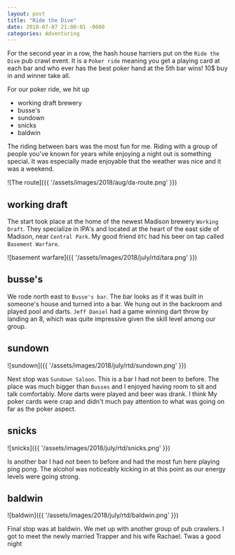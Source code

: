 ```yaml
---
layout: post
title: "Ride the Dive"
date: 2018-07-07 21:00:01 -0600
categories: Adventuring 
---
```




For the second year in a row, the hash house harriers put on the `Ride the Dive` pub crawl event. 
 It is a `Poker ride` meaning you get a playing card at each bar and who ever has the best poker hand at the 5th bar wins! 
 10$ buy in and winner take all.

For our poker ride, we hit up  
- working draft brewery
- busse's
- sundown
- snicks
- baldwin

The riding between bars was the most fun for me. 
Riding with a group of people you've known for years while enjoying a night out is something special.
It was especially made enjoyable that the weather was nice and it was a weekend.





![The route]({{ '/assets/images/2018/aug/da-route.png' }})

## working draft

The start took place at the home of the newest Madison brewery `Working Draft`. They specialize in IPA's and located at the heart of the east side of Madison, near `Central Park`. My good friend `OTC` had his beer on tap called `Basement Warfare`.  

![basement warfare]({{ '/assets/images/2018/july/rtd/tara.png' }})

## busse's

We rode north east to `Busse's bar`. The bar looks as if it was built in someone's house and turned into a bar. We hung out in the backroom and played pool and darts. `Jeff Daniel` had a game winning dart throw by landing an 8, which was quite impressive given the skill level among our group. 

## sundown
![sundown]({{ '/assets/images/2018/july/rtd/sundown.png' }})

Next stop was `Sundown Saloon`. This is a bar I had not been to before. The place was much bigger than `Busses` and I enjoyed having room to sit and talk comfortably. More darts were played and beer was drank. I think My poker cards were crap and didn't much pay attention to what was going on far as the poker aspect. 

## snicks
![snicks]({{ '/assets/images/2018/july/rtd/snicks.png' }})

Is another bar I had not been to before and had the most fun here playing ping pong. The alcohol was noticeably kicking in at this point as our energy levels were going strong. 
 
## baldwin
![baldwin]({{ '/assets/images/2018/july/rtd/baldwin.png' }})

Final stop was at baldwin. We met up with another group of pub crawlers. I got to meet the newly married Trapper and his wife Rachael. Twas a good night

